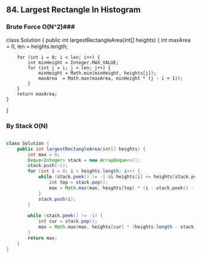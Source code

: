 ## 84. Largest Rectangle In Histogram ##


### Brute Force O(N^2)###
class Solution {
    public int largestRectangleArea(int[] heights) {
        int maxArea = 0, len = heights.length;
        
        for (int i = 0; i < len; i++) {
            int minHeight = Integer.MAX_VALUE;
            for (int j = i; j < len; j++) {
                minHeight = Math.min(minHeight, heights[j]);
                maxArea  = Math.max(maxArea, minHeight * (j - i + 1));
            }
        }
        return maxArea;
    }
}

### By Stack O(N) ###
```java

class Solution {
    public int largestRectangleArea(int[] heights) {
        int max = 0;
        Deque<Integer> stack = new ArrayDeque<>();
        stack.push(-1);
        for (int i = 0; i < heights.length; i++) {
            while (stack.peek() != -1 && heights[i] <= heights[stack.peek()]) {
                int top = stack.pop();
                max = Math.max(max, heights[top] * (i - stack.peek() - 1));
            }
            stack.push(i);
        }
        
        while (stack.peek() != -1) {
            int cur = stack.pop();
            max = Math.max(max, heights[cur] * (heights.length - stack.peek() - 1));
        }
        return max;
    }
}

```

